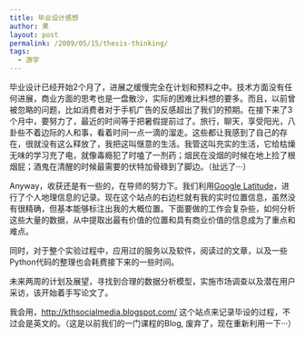 ```yaml
---
title: 毕业设计感想
author: 果
layout: post
permalink: /2009/05/15/thesis-thinking/
tags:
  - 游学
---
```

毕业设计已经开始2个月了，进展之缓慢完全在计划和预料之中。技术方面没有任何进展，商业方面的思考也是一盘散沙，实际的困难比料想的要多。而且，以前曾被忽略的问题，比如消费者对于手机广告的反感超出了我们的预期。在接下来了3个月中，要努力了，最近的时间等于把暑假提前过了。旅行，聊天，享受阳光，八卦些不着边际的人和事，看着时间一点一滴的溜走。这些都让我感到了自己的存在，很就没有这么释放了，我把这叫惬意的生活。我管这叫充实的生活，它给枯燥无味的学习充了电，就像毒瘾犯了时嗑了一剂药；烟民在没烟的时候在地上捡了根烟屁；酒鬼在清醒的时候最需要的伏特加骨碌到了脚边。（扯远了···）

Anyway，收获还是有一些的，在导师的努力下。我们利用[Google Latitude][1]，进行了个人地理信息的记录。现在这个站点的右边栏就有我的实时位置信息，虽然没有很精确，但基本能够标注出我的大概位置。下面要做的工作会复杂些，如何分析这些大量的数据，从中提取出最有价值的位置和具有商业价值的信息成为了重点和难点。

同时，对于整个实验过程中，应用过的服务以及软件，阅读过的文章，以及一些Python代码的整理也会耗费接下来的一些时间。

未来两周的计划及展望，寻找到合理的数据分析模型，实施市场调查以及潜在用户采访，该开始着手写论文了。

我会用，<http://kthsocialmedia.blogspot.com/> 这个站点来记录毕设的过程，不过会是英文的。（这是以前我们的一门课程的Blog, 废弃了，现在重新利用一下···）

 [1]: http://www.google.com/latitude/intro.html